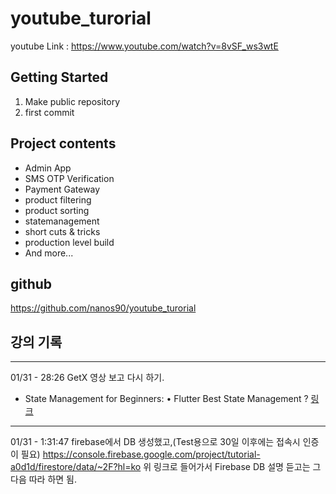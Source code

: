 # youtube_turorial
youtube Link : https://www.youtube.com/watch?v=8vSF_ws3wtE

## Getting Started
1. Make public repository
2. first commit

## Project contents
- Admin App
- SMS OTP Verification
- Payment Gateway
- product filtering
- product sorting
- statemanagement
- short cuts & tricks
- production level build
- And more...

## github
https://github.com/nanos90/youtube_turorial


## 강의 기록
---
01/31 - 28:26 GetX 영상 보고 다시 하기.

- State Management for Beginners:  • Flutter Best State Management ?  [링크](https://www.youtube.com/watch?v=bzZF5ggktPA&t=0s)

---
01/31 - 1:31:47
firebase에서 DB 생성했고,(Test용으로 30일 이후에는 접속시 인증이 필요)
https://console.firebase.google.com/project/tutorial-a0d1d/firestore/data/~2F?hl=ko
위 링크로 들어가서 Firebase DB 설명 듣고는 그다음 따라 하면 됨.

